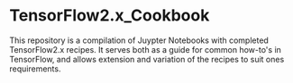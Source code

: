 # TensorFlow2.x_Cookbook

This repository is a compilation of Juypter Notebooks with completed TensorFlow2.x recipes. It serves both as a guide for common how-to's in TensorFlow, and allows extension and variation of the recipes to suit ones requirements.
